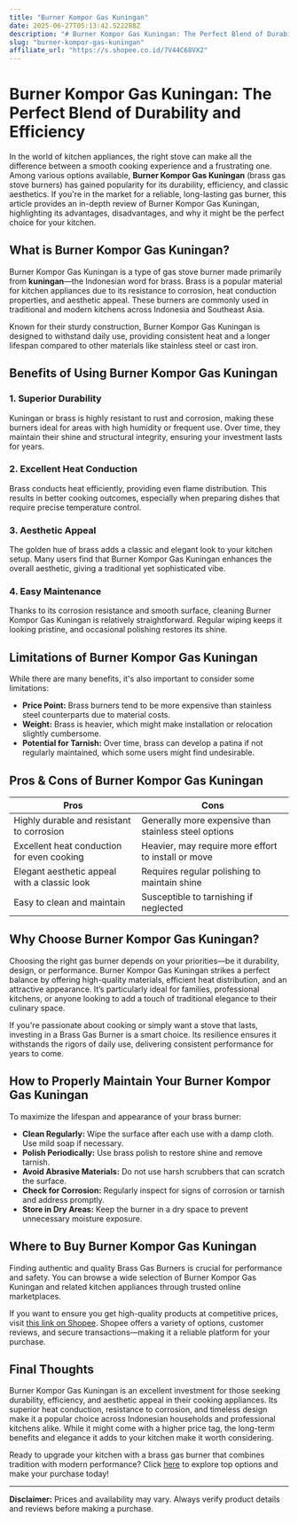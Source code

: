 ```yaml
---
title: "Burner Kompor Gas Kuningan"
date: 2025-06-27T05:13:42.522288Z
description: "# Burner Kompor Gas Kuningan: The Perfect Blend of Durability and Efficiency..."
slug: "burner-kompor-gas-kuningan"
affiliate_url: "https://s.shopee.co.id/7V44C68VX2"
---
```

# Burner Kompor Gas Kuningan: The Perfect Blend of Durability and Efficiency

In the world of kitchen appliances, the right stove can make all the difference between a smooth cooking experience and a frustrating one. Among various options available, **Burner Kompor Gas Kuningan** (brass gas stove burners) has gained popularity for its durability, efficiency, and classic aesthetics. If you're in the market for a reliable, long-lasting gas burner, this article provides an in-depth review of Burner Kompor Gas Kuningan, highlighting its advantages, disadvantages, and why it might be the perfect choice for your kitchen.

## What is Burner Kompor Gas Kuningan?

Burner Kompor Gas Kuningan is a type of gas stove burner made primarily from **kuningan**—the Indonesian word for brass. Brass is a popular material for kitchen appliances due to its resistance to corrosion, heat conduction properties, and aesthetic appeal. These burners are commonly used in traditional and modern kitchens across Indonesia and Southeast Asia.

Known for their sturdy construction, Burner Kompor Gas Kuningan is designed to withstand daily use, providing consistent heat and a longer lifespan compared to other materials like stainless steel or cast iron.

## Benefits of Using Burner Kompor Gas Kuningan

### 1. Superior Durability

Kuningan or brass is highly resistant to rust and corrosion, making these burners ideal for areas with high humidity or frequent use. Over time, they maintain their shine and structural integrity, ensuring your investment lasts for years.

### 2. Excellent Heat Conduction

Brass conducts heat efficiently, providing even flame distribution. This results in better cooking outcomes, especially when preparing dishes that require precise temperature control.

### 3. Aesthetic Appeal

The golden hue of brass adds a classic and elegant look to your kitchen setup. Many users find that Burner Kompor Gas Kuningan enhances the overall aesthetic, giving a traditional yet sophisticated vibe.

### 4. Easy Maintenance

Thanks to its corrosion resistance and smooth surface, cleaning Burner Kompor Gas Kuningan is relatively straightforward. Regular wiping keeps it looking pristine, and occasional polishing restores its shine.

## Limitations of Burner Kompor Gas Kuningan

While there are many benefits, it's also important to consider some limitations:

- **Price Point:** Brass burners tend to be more expensive than stainless steel counterparts due to material costs.
- **Weight:** Brass is heavier, which might make installation or relocation slightly cumbersome.
- **Potential for Tarnish:** Over time, brass can develop a patina if not regularly maintained, which some users might find undesirable.

## Pros & Cons of Burner Kompor Gas Kuningan

| Pros | Cons |
| --- | --- |
| Highly durable and resistant to corrosion | Generally more expensive than stainless steel options |
| Excellent heat conduction for even cooking | Heavier, may require more effort to install or move |
| Elegant aesthetic appeal with a classic look | Requires regular polishing to maintain shine |
| Easy to clean and maintain | Susceptible to tarnishing if neglected |

## Why Choose Burner Kompor Gas Kuningan?

Choosing the right gas burner depends on your priorities—be it durability, design, or performance. Burner Kompor Gas Kuningan strikes a perfect balance by offering high-quality materials, efficient heat distribution, and an attractive appearance. It’s particularly ideal for families, professional kitchens, or anyone looking to add a touch of traditional elegance to their culinary space.

If you're passionate about cooking or simply want a stove that lasts, investing in a Brass Gas Burner is a smart choice. Its resilience ensures it withstands the rigors of daily use, delivering consistent performance for years to come.

## How to Properly Maintain Your Burner Kompor Gas Kuningan

To maximize the lifespan and appearance of your brass burner:

- **Clean Regularly:** Wipe the surface after each use with a damp cloth. Use mild soap if necessary.
- **Polish Periodically:** Use brass polish to restore shine and remove tarnish.
- **Avoid Abrasive Materials:** Do not use harsh scrubbers that can scratch the surface.
- **Check for Corrosion:** Regularly inspect for signs of corrosion or tarnish and address promptly.
- **Store in Dry Areas:** Keep the burner in a dry space to prevent unnecessary moisture exposure.

## Where to Buy Burner Kompor Gas Kuningan

Finding authentic and quality Brass Gas Burners is crucial for performance and safety. You can browse a wide selection of Burner Kompor Gas Kuningan and related kitchen appliances through trusted online marketplaces.

If you want to ensure you get high-quality products at competitive prices, visit [this link on Shopee](https://s.shopee.co.id/7V44C68VX2). Shopee offers a variety of options, customer reviews, and secure transactions—making it a reliable platform for your purchase.

## Final Thoughts

Burner Kompor Gas Kuningan is an excellent investment for those seeking durability, efficiency, and aesthetic appeal in their cooking appliances. Its superior heat conduction, resistance to corrosion, and timeless design make it a popular choice across Indonesian households and professional kitchens alike. While it might come with a higher price tag, the long-term benefits and elegance it adds to your kitchen make it worth considering.

Ready to upgrade your kitchen with a brass gas burner that combines tradition with modern performance? Click [here](https://s.shopee.co.id/7V44C68VX2) to explore top options and make your purchase today!

---

**Disclaimer:** Prices and availability may vary. Always verify product details and reviews before making a purchase.